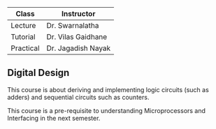 | Class     | Instructor         |
| --------- | ------------------ |
| Lecture   | Dr. Swarnalatha    |
| Tutorial  | Dr. Vilas Gaidhane |
| Practical | Dr. Jagadish Nayak |

## Digital Design

This course is about deriving and implementing logic circuits (such as adders) and sequential circuits such as counters.

This course is a pre-requisite to understanding Microprocessors and Interfacing in the next semester.